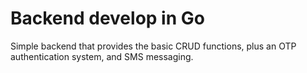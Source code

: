 # Backend develop in Go

Simple backend that provides the basic CRUD functions, plus an OTP authentication system, and SMS messaging.
